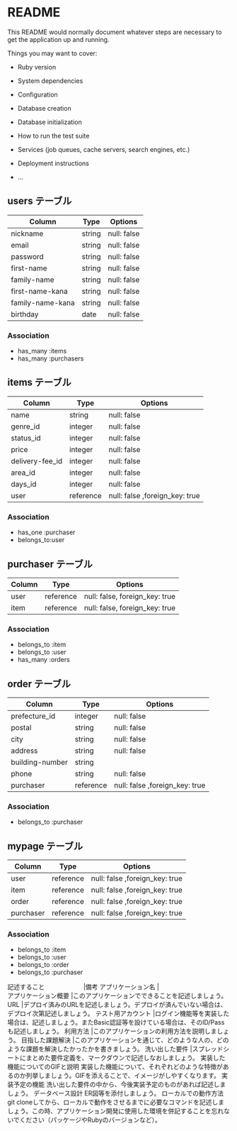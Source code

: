# README

This README would normally document whatever steps are necessary to get the
application up and running.

Things you may want to cover:

* Ruby version

* System dependencies

* Configuration

* Database creation

* Database initialization

* How to run the test suite

* Services (job queues, cache servers, search engines, etc.)

* Deployment instructions

* ...

## users テーブル

| Column             | Type     | Options     |
| ------------------ | -------- | ----------- |
| nickname           | string   | null: false |
| email              | string   | null: false |
| password           | string   | null: false |
| first-name         | string   | null: false |
| family-name        | string   | null: false |
| first-name-kana    | string   | null: false |
| family-name-kana   | string   | null: false |
| birthday           | date     | null: false |

### Association

- has_many :items
- has_many :purchasers

## items テーブル

| Column          | Type       | Options                       |
| --------------- | ---------- | ----------------------------- |
| name            | string     | null: false                   |
| genre_id        | integer    | null: false                   |
| status_id       | integer    | null: false                   |
| price           | integer    | null: false                   |
| delivery-fee_id | integer    | null: false                   |
| area_id         | integer    | null: false                   |
| days_id         | integer    | null: false                   |
| user            | reference  | null: false ,foreign_key: true|

### Association

- has_one :purchaser
- belongs_to:user

##  purchaser テーブル

| Column | Type      | Options                        |
| ------ | --------- | ------------------------------ |
| user   | reference | null: false, foreign_key: true |
| item   | reference | null: false, foreign_key: true |

### Association

- belongs_to :item
- belongs_to :user
- has_many :orders

## order テーブル

| Column          | Type      | Options                        |
| --------------- | --------- | ------------------------------ |
| prefecture_id   | integer   | null: false                    |
| postal          | string    | null: false                    |
| city            | string    | null: false                    |
| address         | string    | null: false                    |
| building-number | string    |                                |
| phone           | string    | null: false                    |
| purchaser       | reference | null: false ,foreign_key: true |


### Association
- belongs_to :purchaser

## mypage テーブル

| Column          | Type      | Options                        |
| --------------- | --------- | ------------------------------ |
| user            | reference | null: false ,foreign_key: true |
| item            | reference | null: false ,foreign_key: true |
| order           | reference | null: false ,foreign_key: true |
| purchaser       | reference | null: false ,foreign_key: true |

### Association

- belongs_to :item
- belongs_to :user
- belongs_to :order
- belongs_to :purchaser


記述すること	　　　　　　|備考
アプリケーション名       |	
アプリケーション概要      |このアプリケーションでできることを記述しましょう。
URL	                  |デプロイ済みのURLを記述しましょう。デプロイが済んでいない場合は、デプロイ次第記述しましょう。
テスト用アカウント	     |ログイン機能等を実装した場合は、記述しましょう。またBasic認証等を設けている場合は、そのID/Passも記述しましょう。
利用方法	             |このアプリケーションの利用方法を説明しましょう。
目指した課題解決	      |このアプリケーションを通じて、どのような人の、どのような課題を解決したかったかを書きましょう。
洗い出した要件	        |スプレッドシートにまとめた要件定義を、マークダウンで記述しなおしましょう。
実装した機能についてのGIFと説明	実装した機能について、それぞれどのような特徴があるのか列挙しましょう。GIFを添えることで、イメージがしやすくなります。
実装予定の機能	洗い出した要件の中から、今後実装予定のものがあれば記述しましょう。
データベース設計	ER図等を添付しましょう。
ローカルでの動作方法	git cloneしてから、ローカルで動作をさせるまでに必要なコマンドを記述しましょう。この時、アプリケーション開発に使用した環境を併記することを忘れないでください（パッケージやRubyのバージョンなど）。


